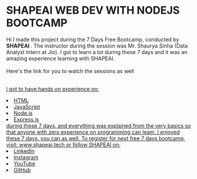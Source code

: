 # SHAPEAI WEB DEV WITH NODEJS BOOTCAMP
Hi I made this project during the 7 Days Free Bootcamp, conducted by <b> SHAPEAI </b>.
The instructor during the session was Mr. Shaurya Sinha (Data Analyst Intern at Jio). I got to learn a lot during these 7 days and it was an amazing experience learning with SHAPEAI. <br><br>Here's the link for you to watch the sessions as well<br>
<a href="https://www.youtube.com/playlist?list=PL7z18TDRnbul748Yq6CTEnUzUfGE26AOA">

  <br>l got to have hands on experience on:
<li>HTML
<li>JavaScript
<li>Node.js
<li>Express.js
<br>during these 7 days, and everything was explained from the very basics so that anyone with zero experience on programming can leam. I enjoyed these 7 days, you can as well. To register for next free 7 days bootcamp, visit:
www.shapeai.tech
or follow SHAPEAI on:
<li><a href=
"https://in.linkedin.com/company/shapeai">LinkedIn</a>
<li><a href=
"https://www.instagram.com/shape.ai?hl=en">Instagram</a>
<li><a href=
"https://www.youtube.com/channel/UCTUVDLTW9meuDXWcbmlSPdA">YouTube</a>
<li><a href=
"https://github.com/shapeai">GitHub</a>

